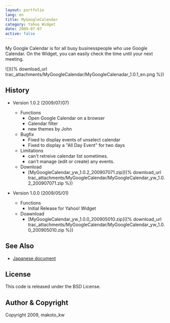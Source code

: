 ```yaml
---
layout: portfolio
lang: en
title: MyGoogleCalendar
category: Yahoo Widget
date: 2009-07-07
active: false
---
```

My Google Calendar is for all busy businesspeople who use Google Calendar. On the Widget, you can easily check the time until your next meeting.

![]({% download_url trac_attachments/MyGoogleCalendar/MyGoogleCalenadar_1.0.1_en.png %})

## History

* Version 1.0.2 (2009/07/07)
  * Functions
    * Open Google Calendar on a browser
    * Calendar filter
    * new themes by John
  * Bugfix
    * Fixed to display events of unselect calendar
    * Fixed to display a "All Day Event" for two days
  * Limitations
    * can't retreive calendar list sometimes.
    * can't manage (edit or create) any events.
  * Download
    * [MyGoogleCalendar_yw_1.0.2_200907071.zip]({% download_url trac_attachments/MyGoogleCalendar/MyGoogleCalendar_yw_1.0.2_200907071.zip %})

* Version 1.0.0 (2009/05/01)
  * Functions
    * Initial Release for Yahoo! Widget
  * Doawnload
    *  [MyGoogleCalendar_yw_1.0.0_200905010.zip]({% download_url trac_attachments/MyGoogleCalendar/MyGoogleCalendar_yw_1.0.0_200905010.zip %})


## See Also

* [Japanese document](/ja/portfolio/yahoowidget/mygooglecalendar/)

## License

This code is released under the BSD License.

## Author & Copyright

Copyright 2009, makoto_kw 